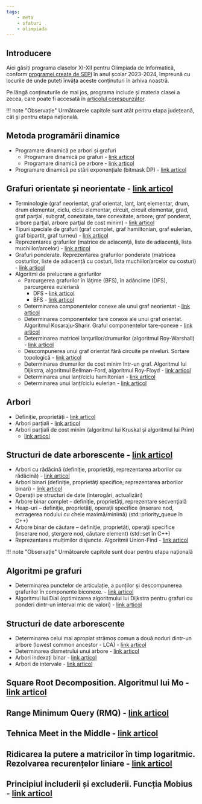 ```yaml
---
tags:
    - meta
    - sfaturi
    - olimpiada
---
```


## Introducere

Aici găsiți programa claselor XI-XII pentru Olimpiada de Informatică, conform
[programei create de
SEPI](https://sepi.ro/assets/upload-file/oni2024/Programa%20pentru%20olimpiada%20de%20informatica_gimnaziu%20si%20liceu.pdf)
în anul școlar 2023-2024, împreună cu locurile de unde puteți învăța aceste
conținuturi în arhiva noastră.

Pe lângă conținuturile de mai jos, programa include și materia clasei a zecea,
care poate fi accesată în [articolul
corespunzător](./clasa-X.md).

!!! note "Observație"
    Următoarele capitole sunt atât pentru etapa județeană, cât și pentru etapa națională.

## Metoda programării dinamice

- Programare dinamică pe arbori și grafuri
  - Programare dinamică pe grafuri - [link
    articol](../dificil/graph-dp.md)
  - Programare dinamică pe arbore - [link
    articol](../dificil/tree-dp.md)
- Programare dinamică pe stări exponențiale (bitmask DP) - [link
  articol](../mediu/bitmask-dp.md)

## Grafuri orientate și neorientate - [link articol](../usor/graphs.md)

- Terminologie (graf neorientat, graf orientat, lanţ, lanţ elementar, drum, drum
  elementar, ciclu, ciclu elementar, circuit, circuit elementar, grad, graf
  parţial, subgraf, conexitate, tare conexitate, arbore, graf ponderat, arbore
  parţial, arbore parţial de cost minim) - [link
  articol](../usor/graphs.md#terminologie)
- Tipuri speciale de grafuri (graf complet, graf hamiltonian, graf eulerian,
  graf bipartit, graf turneu) - [link
  articol](../usor/graphs.md#cateva-tipuri-speciale-de-grafuri)
- Reprezentarea grafurilor (matrice de adiacenţă, liste de adiacenţă, lista
  muchiilor/arcelor) - [link
  articol](../usor/graphs.md#lucrul-cu-grafuri-moduri-de-reprezentare-in-memorie)
- Grafuri ponderate. Reprezentarea grafurilor ponderate (matricea costurilor,
  liste de adiacență cu costuri, lista muchiilor/arcelor cu costuri) - [link
  articol](../mediu/shortest-path.md#introducere)
- Algoritmi de prelucrare a grafurilor
  - Parcurgerea grafurilor în lăţime (BFS), în adâncime (DFS), parcurgerea
    euleriană
    - DFS - [link
      articol](../usor/graphs.md#conexitate-parcurgerea-dfs)
    - BFS - [link
      articol](../usor/graphs.md#drumuri-minime-parcurgerea-bfs)
  - Determinarea componentelor conexe ale unui graf neorientat - [link
    articol](../usor/graphs.md#conexitate-parcurgerea-dfs)
  - Determinarea componentelor tare conexe ale unui graf orientat. Algoritmul
    Kosaraju-Sharir. Graful componentelor tare-conexe - [link
    articol](../dificil/componente-tare-conexe.md)
  - Determinarea matricei lanţurilor/drumurilor (algoritmul Roy-Warshall) -
    [link
    articol](../mediu/shortest-path.md#algoritmul-floyd-warshall-roy-floyd)
  - Descompunerea unui graf orientat fără circuite pe niveluri. Sortare
    topologică - [link articol](../mediu/toposort.md)
  - Determinarea drumurilor de cost minim într-un graf. Algoritmul lui Dijkstra,
    algoritmul Bellman-Ford, algoritmul Roy-Floyd - [link
    articol](../mediu/shortest-path.md)
  - Determinarea unui lanț/ciclu hamiltonian - [link
    articol](../mediu/cycles.md#cicluri-hamiltoniene)
  - Determinarea unui lanț/ciclu eulerian - [link
    articol](../mediu/cycles.md#cicluri-euleriene)

## Arbori

- Definiție, proprietăți - [link articol](../mediu/tree-1.md)
- Arbori parțiali - [link articol](../mediu/apcm.md)
- Arbori parţiali de cost minim (algoritmul lui Kruskal și algoritmul lui Prim)
  - [link articol](../mediu/apcm.md)

## Structuri de date arborescente  - [link articol](../cppintro/stl.md)

- Arbori cu rădăcină (definiţie, proprietăţi, reprezentarea arborilor cu
  rădăcină) - [link
  articol](../mediu/tree-1.md#terminologie-de-baza)
- Arbori binari (definiţie, proprietăţi specifice; reprezentarea arborilor
  binari) - [link articol](../mediu/tree-1.md#arbori-binari)
- Operații pe structuri de date (interogări, actualizări)
- Arbore binar complet – definiţie, proprietăţi, reprezentare secvenţială
- Heap-uri – definiţie, proprietăţi, operaţii specifice (inserare nod,
  extragerea nodului cu cheie maximă/minimă) (std::priority_queue în C++)
- Arbore binar de căutare – definiţie, proprietăţi, operaţii specifice (inserare
  nod, ştergere nod, căutare element) (std::set în C++)
- Reprezentarea mulțimilor disjuncte. Algoritmii Union-Find - [link
  articol](../mediu/dsu.md)

!!! note "Observație"
    Următoarele capitole sunt doar pentru etapa națională

## Algoritmi pe grafuri

- Determinarea punctelor de articulație, a punților și descompunerea grafurilor
  în componente biconexe. - [link
  articol](../dificil/componente-biconexe.md)
- Algoritmul lui Dial (optimizarea algoritmului lui Dijkstra pentru grafuri cu
  ponderi dintr-un interval mic de valori) - [link
  articol](../mediu/shortest-path.md#algoritmul-0-1-bfs-si-variatiile-sale)

## Structuri de date arborescente

- Determinarea celui mai apropiat strămoș comun a două noduri dintr-un arbore
  (lowest common ancestor - LCA) - [link
  articol](../dificil/lowest-common-ancestor.md)
- Determinarea diametrului unui arbore - [link
  articol](../mediu/tree-1.md#problema-exemplu-aflarea-diametrului-unui-arbore)
- Arbori indexați binar - [link
  articol](../dificil/fenwick-tree.md)
- Arbori de intervale - [link
  articol](../dificil/segment-trees.md)

## Square Root Decomposition. Algoritmul lui Mo - [link articol](../dificil/square-root-decomposition.md)

## Range Minimum Query (RMQ) - [link articol](../dificil/rmq.md)

## Tehnica Meet in the Middle - [link articol](../mediu/mitm.md)

## Ridicarea la putere a matricilor în timp logaritmic. Rezolvarea recurențelor liniare - [link articol](../dificil/pow-mat.md)

## Principiul includerii și excluderii. Funcția Mobius - [link articol](../mediu/pinex.md)
